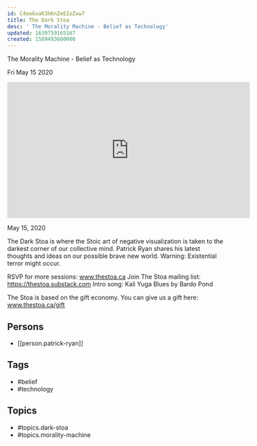 ```yaml
---
id: C4oeGvaK3hKnZeEIoZxw7
title: The Dark Stoa
desc: ' The Morality Machine - Belief as Technology'
updated: 1639759165167
created: 1589493600000
---
```



 The Morality Machine - Belief as Technology

Fri May 15 2020

<iframe width="560" height="315" src="https://www.youtube.com/embed/kNCm-fXqyTM" title="The Dark Stoa: The Morality Machine - Belief as Technology w/ Patrick Ryan" frameborder="0" allow="accelerometer; autoplay; clipboard-write; encrypted-media; gyroscope; picture-in-picture" allowfullscreen ></iframe>

May 15, 2020

The Dark Stoa is where the Stoic art of negative visualization is taken to the darkest corner of our collective mind. Patrick Ryan shares his latest thoughts and ideas on our possible brave new world. Warning: Existential terror might occur.

RSVP for more sessions: www.thestoa.ca
Join The Stoa mailing list: https://thestoa.substack.com
Intro song: Kali Yuga Blues by Bardo Pond

The Stoa is based on the gift economy. You can give us a gift here: www.thestoa.ca/gift

## Persons

- [[person.patrick-ryan]]

## Tags

- #belief
- #technology

## Topics

- #topics.dark-stoa
- #topics.morality-machine

